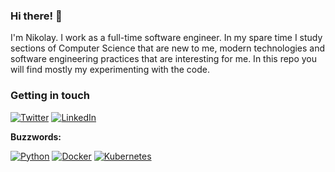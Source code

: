### Hi there! 👋

I'm Nikolay. I work as a full-time software engineer. In my spare time I study sections of Computer Science that are new to me, modern technologies and software engineering practices that are interesting for me. In this repo you will find mostly my experimenting with the code.

### Getting in touch
[![Twitter](https://img.shields.io/badge/-Twitter-222222?style=flat-square&logo=twitter&logoColor=white&link=https://twitter.com/yoghoort)](https://twitter.com/bayborodin) 
[![LinkedIn](https://img.shields.io/badge/-LinkedIn-222222?style=flat-square&logo=linkedin&logoColor=white&link=https://linkedin/bayborodin)](https://linkedin/bayborodin) 


**Buzzwords:**
 
[![Python](https://img.shields.io/badge/Python-blue?style=flat&logo=python&logoColor=white&link=https://github.com/bayborodin)](https://github.com/bayborodin) 
[![Docker](https://img.shields.io/badge/-Docker-2496ED?style=flat&logo=docker&logoColor=white&link=https://github.com/bayborodin)](https://github.com/bayborodin) 
[![Kubernetes](https://img.shields.io/badge/-Kubernetes-326CE5?style=flat&logo=kubernetes&logoColor=white&link=https://github.com/bayborodin)](https://github.com/bayborodin) 
